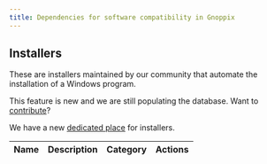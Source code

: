 ```yaml
---
title: Dependencies for software compatibility in Gnoppix
---
```


<section class="heading">
	<div class="container large">
		<h1>Installers</h1>
		<p>These are installers maintained by our community that automate the installation of a Windows program.</p>
		<div class="warning">
			<p>This feature is new and we are still populating the database. Want to <a href="https://docs.gnoppix.com">contribute</a>?</p>
		</div>
		<div class="info">
			<p>We have a new <a href="/appstore">dedicated place</a> for installers.</p>
		</div>
	</div>
</section>

<section class="page">
	<div class="container large">
		<table>
			<thead>
				<tr>
					<th>Name</th>
					<th>Description</th>
					<th>Category</th>
					<th>Actions</th>
				</tr>
			</thead>
			<tbody id="installers">
			</tbody>
		</table>
	</div>
</section>

<script src="https://cdnjs.cloudflare.com/ajax/libs/js-yaml/4.1.0/js-yaml.min.js"></script>
<script>
	var table = document.getElementById("installers");
	document.addEventListener("DOMContentLoaded", function () {
		fetch('https://raw.githubusercontent.com/gnoppix/programs/main/index.yml')
  			.then(response => response.text())
			.then((data) => {
				console.info("Installers database index found.");
				data = jsyaml.load(data)
				for (var item in data) {
					installer = data[item];

					var row = table.insertRow(-1);
					var name = row.insertCell(0);
					var description = row.insertCell(1);
					var category = row.insertCell(2);
					var actions = row.insertCell(3);

					name.innerHTML = `<b>${item}</b>`;
					description.innerHTML = installer["Description"];
					category.innerHTML = `<span class="tag tag-${installer["Category"]}">${installer["Category"]}</span>`;
					actions.innerHTML = `\
						<a href='https://github.com/gnoppix/programs/blob/main/${installer["Category"]}/${item}.yml'>Details</a> | \
						<a href='https://github.com/gnoppix/programs/issues/new/choose'>Report problem</a>`;
				}
			})
			.catch(err => {
				console.error("Failed to fetch Installers database index!");
				throw err
			});
	});
</script>
